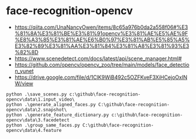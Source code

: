 # face-recognition-opencv

- https://qiita.com/UnaNancyOwen/items/8c65a976b0da2a558f06#%E3%81%8A%E3%81%BE%E3%81%91opencv%E3%81%AE%E5%AE%9F%E8%A3%85%E3%81%AE%E6%B0%97%E3%81%AB%E5%85%A5%E3%82%89%E3%81%AA%E3%81%84%E3%81%A8%E3%81%93%E3%82%8D
- https://www.scenedetect.com/docs/latest/api/scene_manager.html#
- https://github.com/opencv/opencv_zoo/tree/main/models/face_detection_yunet
- https://drive.google.com/file/d/1ClK9WiB492c5OZFKveF3XiHCejoOxINW/view

```pwsh
python .\save_scenes.py c:\github\face-recognition-opencv\data\1.input_video\
python .\generate_aligned_faces.py C:\github\face-recognition-opencv\data\2.snapshot\
python .\generate_feature_dictionary.py c:\github\face-recognition-opencv\data\3.facedetect
python .\group_same_faces.py C:\github\face-recognition-opencv\data\4.feature
```
